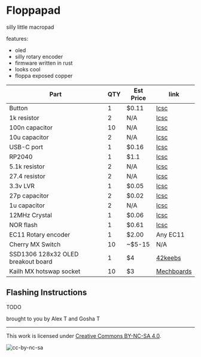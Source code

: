 # Floppapad

silly little macropad 

features:
  - oled
  - silly rotary encoder
  - firmware written in rust
  - looks cool
  - floppa exposed copper


| Part | QTY | Est Price | link |
|------|-----|-----------|------|
| Button | 1    |  $0.11         | [lcsc](https://www.lcsc.com/product-detail/Tactile-Switches_ALPSALPINE-SKRKAEE020_C115357.html)     |
| 1k resistor     | 2    |  N/A       |  [lcsc](https://www.lcsc.com/product-detail/Chip-Resistor-Surface-Mount_UNI-ROYAL-Uniroyal-Elec-0402WGF1001TCE_C11702.html)       |
| 100n capacitor      | 10    |    N/A       |   [lcsc](https://www.lcsc.com/product-detail/Multilayer-Ceramic-Capacitors-MLCC-SMD-SMT_Samsung-Electro-Mechanics-CL05B104KO5NNNC_C1525.html)      |
|10u capacitor      |  2   |      N/A     |   [lcsc](https://www.lcsc.com/product-detail/Multilayer-Ceramic-Capacitors-MLCC-SMD-SMT_Samsung-Electro-Mechanics-CL05A106MQ5NUNC_C15525.html)      |
| USB-C port     |  1   |     $0.16      |   [lcsc](https://www.lcsc.com/product-detail/USB-Connectors_Korean-Hroparts-Elec-TYPE-C-31-M-12_C165948.html)      |
|  RP2040    | 1    |  $1.1         |   [lcsc](https://www.lcsc.com/product-detail/Microcontroller-Units-MCUs-MPUs-SOCs_Raspberry-Pi-RP2040_C2040.html)      |
|5.1k resistor      | 2    |   N/A        |   [lcsc](https://www.lcsc.com/product-detail/Chip-Resistor-Surface-Mount_UNI-ROYAL-Uniroyal-Elec-0402WGF5101TCE_C25905.html)      |
| 27.4 resistor     | 2    |  N/A         |   [lcsc](https://www.lcsc.com/product-detail/Chip-Resistor-Surface-Mount_UNI-ROYAL-Uniroyal-Elec-0402WGF274JTCE_C31439.html)      |
| 3.3v LVR     |  1   | $0.05          |   [lcsc](https://www.lcsc.com/product-detail/Linear-Voltage-Regulators-LDO_UMW-Youtai-Semiconductor-Co-Ltd-AMS1117-3-3_C347256.html)      |
| 27p capacitor    |  2   |  $0.02         |   [lcsc](https://www.lcsc.com/product-detail/Multilayer-Ceramic-Capacitors-MLCC-SMD-SMT_Samsung-Electro-Mechanics-CL05C270JB51PNC_C472451.html)      |
|1u capacitor      | 2    | N/A          |   [lcsc](https://www.lcsc.com/product-detail/Multilayer-Ceramic-Capacitors-MLCC-SMD-SMT_Samsung-Electro-Mechanics-CL05A105KA5NQNC_C52923.html)      |
| 12MHz Crystal     | 1    | $0.06           |   [lcsc](https://www.lcsc.com/product-detail/Crystals_YXC-X322512MSB4SI_C9002.html)      |
| NOR flash     | 1    |      $0.61     |   [lcsc](https://www.lcsc.com/product-detail/NOR-FLASH_Winbond-Elec-W25Q128JVSIQ_C97521.html)      |
| EC11 Rotary encoder     |1     |  $2.00         |   Any EC11     |
|Cherry MX Switch   | 10    |  ~$5-15         |   N/A     |
|SSD1306 128x32 OLED breakout board |1| $4| [42keebs](https://42keebs.eu/shop/parts/oled-display-0-91-128x32/)|
|Kailh MX hotswap socket |10| $3| [Mechboards](https://mechboards.co.uk/collections/components/products/kailh-hotswap-sockets)|


## Flashing Instructions
  TODO


brought to you by Alex T and Gosha T


---
This work is licensed under [Creative Commons BY-NC-SA 4.0](https://creativecommons.org/licenses/by-nc-sa/4.0/).

![cc-by-nc-sa](https://i.creativecommons.org/l/by-nc-sa/4.0/88x31.png)

